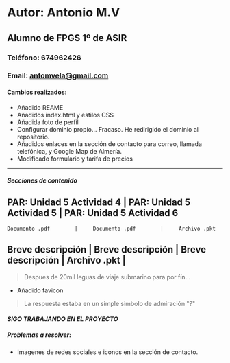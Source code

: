 # Autor: Antonio M.V
## Alumno de FPGS 1º de ASIR
### Teléfono: 674962426
### Email: antomvela@gmail.com
#### Cambios realizados:
* Añadido REAME
* Añadidos index.html y estilos CSS
* Añadida foto de perfil
* Configurar dominio propio... Fracaso. He redirigido el dominio al repositorio.
* Añadidos enlaces en la sección de contacto para correo, llamada telefónica, y Google Map de Almería.
* Modificado formulario y tarifa de precios

------
##### Secciones de contenido
PAR: Unidad 5 Actividad 4 | PAR: Unidad 5 Actividad 5 | PAR: Unidad 5 Actividad 6
---------------------------------------------------------------------------------
    Documento .pdf        |     Documento .pdf        |     Archivo .pkt
   Breve descripción      |    Breve descripción      |    Breve descripción
                          |      Archivo .pkt         |
------
> Despues de 20mil leguas de viaje submarino para por fín...
* Añadido favicon
> La respuesta estaba en un simple simbolo de admiración "?"

#### *SIGO TRABAJANDO EN EL PROYECTO*
##### Problemas a resolver:
* Imagenes de redes sociales e iconos en la sección de contacto.

                       
                        
